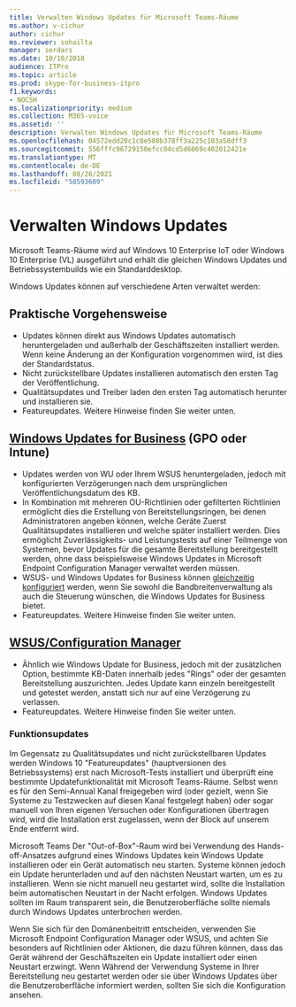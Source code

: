```yaml
---
title: Verwalten Windows Updates für Microsoft Teams-Räume
ms.author: v-cichur
author: cichur
ms.reviewer: sohailta
manager: serdars
ms.date: 10/10/2018
audience: ITPro
ms.topic: article
ms.prod: skype-for-business-itpro
f1.keywords:
- NOCSH
ms.localizationpriority: medium
ms.collection: M365-voice
ms.assetid: ''
description: Verwalten Windows Updates für Microsoft Teams-Räume
ms.openlocfilehash: 04572edd20c1c8e588b378ff3a225c103a58dff3
ms.sourcegitcommit: 556fffc96729150efcc04cd5d6069c402012421e
ms.translationtype: MT
ms.contentlocale: de-DE
ms.lasthandoff: 08/26/2021
ms.locfileid: "58593609"
---
```

# <a name="manage-windows-updates"></a>Verwalten Windows Updates

Microsoft Teams-Räume wird auf Windows 10 Enterprise IoT oder Windows 10 Enterprise (VL) ausgeführt und erhält die gleichen Windows Updates und Betriebssystembuilds wie ein Standarddesktop.

Windows Updates können auf verschiedene Arten verwaltet werden:

## <a name="hands-off-approach"></a>Praktische Vorgehensweise 
- Updates können direkt aus Windows Updates automatisch heruntergeladen und außerhalb der Geschäftszeiten installiert werden. Wenn keine Änderung an der Konfiguration vorgenommen wird, ist dies der Standardstatus.
- Nicht zurückstellbare Updates installieren automatisch den ersten Tag der Veröffentlichung. 
- Qualitätsupdates und Treiber laden den ersten Tag automatisch herunter und installieren sie. 
- Featureupdates. Weitere Hinweise finden Sie weiter unten. 

## <a name="windows-updates-for-business-gpo-or-intune"></a>[Windows Updates for Business](/windows/deployment/update/waas-manage-updates-wufb) (GPO oder Intune)   
- Updates werden von WU oder Ihrem WSUS heruntergeladen, jedoch mit konfigurierten Verzögerungen nach dem ursprünglichen Veröffentlichungsdatum des KB. 
- In Kombination mit mehreren OU-Richtlinien oder gefilterten Richtlinien ermöglicht dies die Erstellung von Bereitstellungsringen, bei denen Administratoren angeben können, welche Geräte Zuerst Qualitätsupdates installieren und welche später installiert werden. Dies ermöglicht Zuverlässigkeits- und Leistungstests auf einer Teilmenge von Systemen, bevor Updates für die gesamte Bereitstellung bereitgestellt werden, ohne dass beispielsweise Windows Updates in Microsoft Endpoint Configuration Manager verwaltet werden müssen.
- WSUS- und Windows Updates for Business können [gleichzeitig konfiguriert](/windows/deployment/update/waas-integrate-wufb) werden, wenn Sie sowohl die Bandbreitenverwaltung als auch die Steuerung wünschen, die Windows Updates for Business bietet.
- Featureupdates. Weitere Hinweise finden Sie weiter unten.

## <a name="wsusconfiguration-manager"></a>[WSUS/Configuration Manager](/windows/deployment/update/waas-manage-updates-configuration-manager)
- Ähnlich wie Windows Update for Business, jedoch mit der zusätzlichen Option, bestimmte KB-Daten innerhalb jedes "Rings" oder der gesamten Bereitstellung auszurichten. Jedes Update kann einzeln bereitgestellt und getestet werden, anstatt sich nur auf eine Verzögerung zu verlassen. 
- Featureupdates. Weitere Hinweise finden Sie weiter unten.


### <a name="feature-updates"></a>Funktionsupdates

Im Gegensatz zu Qualitätsupdates und nicht zurückstellbaren Updates werden Windows 10 "Featureupdates" (hauptversionen des Betriebssystems) erst nach Microsoft-Tests installiert und überprüft eine bestimmte Updatefunktionalität mit Microsoft Teams-Räume. Selbst wenn es für den Semi-Annual Kanal freigegeben wird (oder gezielt, wenn Sie Systeme zu Testzwecken auf diesen Kanal festgelegt haben) oder sogar manuell von Ihren eigenen Versuchen oder Konfigurationen übertragen wird, wird die Installation erst zugelassen, wenn der Block auf unserem Ende entfernt wird.

Microsoft Teams Der "Out-of-Box"-Raum wird bei Verwendung des Hands-off-Ansatzes aufgrund eines Windows Updates kein Windows Update installieren oder ein Gerät automatisch neu starten. Systeme können jedoch ein Update herunterladen und auf den nächsten Neustart warten, um es zu installieren. Wenn sie nicht manuell neu gestartet wird, sollte die Installation beim automatischen Neustart in der Nacht erfolgen. Windows Updates sollten im Raum transparent sein, die Benutzeroberfläche sollte niemals durch Windows Updates unterbrochen werden.

Wenn Sie sich für den Domänenbeitritt entscheiden, verwenden Sie Microsoft Endpoint Configuration Manager oder WSUS, und achten Sie besonders auf Richtlinien oder Aktionen, die dazu führen können, dass das Gerät während der Geschäftszeiten ein Update installiert oder einen Neustart erzwingt. Wenn Während der Verwendung Systeme in Ihrer Bereitstellung neu gestartet werden oder sie über Windows Updates über die Benutzeroberfläche informiert werden, sollten Sie sich die Konfiguration ansehen.